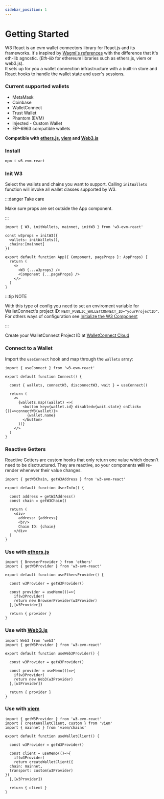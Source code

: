 ```yaml
---
sidebar_position: 1
---
```


# Getting Started

W3 React is an evm wallet connectors library for React.js and its frameworks. It's inspired by <a href="https://github.com/wagmi-dev/references" target="_blank">Wagmi's references</a> with the difference that it's eth-lib agnostic. (*Eth-lib* for ethereum libraries such as ethers.js, viem or web3.js). <br/>
It sets up for you a wallet connection infrastructure with a built-in store and React hooks to handle the wallet state and user's sessions.

### Current supported wallets
- MetaMask
- Coinbase
- WalletConnect
- Trust Wallet
- Phantom (EVM)
- Injected - Custom Wallet
- EIP-6963 compatible wallets

**Compatible with <a href="https://docs.ethers.org/v6/" target="_blank">ethers.js</a>, <a href="https://viem.sh/" target="_blank">viem</a> and <a href="https://docs.web3js.org/" target="_blank">Web3.js</a>**

### Install

```bash npm2yarn
npm i w3-evm-react
```

### Init W3

Select the wallets and chains you want to support. Calling `initWallets` function will invoke all wallet classes supported by W3.

:::danger Take care

Make sure props are set outside the App component.

:::
```tsx
import { W3, initWallets, mainnet, initW3 } from 'w3-evm-react'

const w3props = initW3({
  wallets: initWallets(),
  chains:[mainnet]
})

export default function App({ Component, pageProps }: AppProps) {
  return (
    <>
      <W3 {...w3props} />
      <Component {...pageProps} />
    </>
  )
}
```

:::tip NOTE

With this type of config you need to set an enviroment variable for WalletConnect's project ID: `NEXT_PUBLIC_WALLETCONNECT_ID="yourProjectID"`. For others ways of configuration see [Initialize the W3 Component](./init.md)

:::

Create your WalletConnect Project ID at <a href='https://cloud.walletconnect.com/sign-in' target='_blank' >WalletConnect Cloud</a>

### Connect to a Wallet

Import the `useConnect` hook and map through the `wallets` array:
```tsx
import { useConnect } from 'w3-evm-react'

export default function Connect() {

  const { wallets, connectW3, disconnectW3, wait } = useConnect()
  
  return (
    <>
      {wallets.map((wallet) =>(
        <button key={wallet.id} disabled={wait.state} onClick={()=>connectW3(wallet)}>
          {wallet.name}
        </button>
      ))}
    </>
  )
}
```

### Reactive Getters

Reactive Getters are custom hooks that only return one value which doesn't need to be disctructured. They are reactive, so your components **will** re-render whenever their value changes.

```tsx
import { getW3Chain, getW3Address } from 'w3-evm-react'

export default function UserInfo() {
  
  const address = getW3Address()
  const chain = getW3Chain()
  
  return (
    <div>
      address: {address}
      <br/>
      Chain ID: {chain}
    </div>
  )
}
```

### Use with <a href="https://docs.ethers.org/v6/" target="_blank">ethers.js</a>
```tsx
import { BrowserProvider } from 'ethers'
import { getW3Provider } from 'w3-evm-react'

export default function useEthersProvider() {

  const w3Provider = getW3Provider()

  const provider = useMemo(()=>{
    if(w3Provider)
    return new BrowserProvider(w3Provider)
  },[w3Provider])
  
  return { provider }
}
```

### Use with <a href="https://docs.web3js.org/" target="_blank">Web3.js</a>
```tsx
import Web3 from 'web3'
import { getW3Provider } from 'w3-evm-react'

export default function useWeb3Provider() {

  const w3Provider = getW3Provider()

  const provider = useMemo(()=>{
    if(w3Provider)
    return new Web3(w3Provider)
  },[w3Provider])
  
  return { provider }
}
```

### Use with <a href="https://viem.sh/" target="_blank">viem</a>
```tsx
import { getW3Provider } from 'w3-evm-react'
import { createWalletClient, custom } from 'viem'
import { mainnet } from 'viem/chains'

export default function useWalletClient() {

  const w3Provider = getW3Provider()

  const client = useMemo(()=>{
    if(w3Provider)
    return createWalletClient({
  chain: mainnet,
  transport: custom(w3Provider)
})
  },[w3Provider])
  
  return { client }
}
```